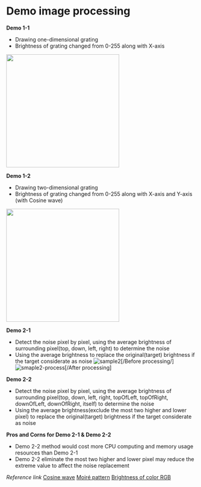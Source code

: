 # Demo image processing

**Demo 1-1**
  * Drawing one-dimensional grating
  * Brightness of grating changed from 0-255 along with X-axis
  <img src="https://cloud.githubusercontent.com/assets/16344700/25095557/c982d74c-23ce-11e7-8721-769725b3440c.png" width="300" height="300">

**Demo 1-2**
  * Drawing two-dimensional grating
  * Brightness of grating changed from 0-255 along with X-axis and Y-axis (with Cosine wave)
  <img src="https://cloud.githubusercontent.com/assets/16344700/25095678/521c8f44-23cf-11e7-9df7-85a88ecf50c5.png" width="300" height="300">

**Demo 2-1**
  * Detect the noise pixel by pixel, using the average brightness of surrounding pixel(top, down, left, right) to determine the noise
  * Using the average brightness to replace the original(target) brightness if the target considerate as noise
  ![sample2](https://cloud.githubusercontent.com/assets/16344700/25113380/886989b2-2429-11e7-838d-b2757e9516ae.png "Before noise processing")[/Before processing/]
  ![smaple2-process](https://cloud.githubusercontent.com/assets/16344700/25113491/73be4e66-242a-11e7-93f7-673309461fae.png "After noise processing")[/After processing]

**Demo 2-2**
  * Detect the noise pixel by pixel, using the average brightness of surrounding pixel(top, down, left, right, topOfLeft, topOfRight, downOfLeft, downOfRight, itself) to determine the noise
  * Using the average brightness(exclude the most two higher and lower pixel) to replace the original(target) brightness if the target considerate as noise

**Pros and Corns for Demo 2-1 & Demo 2-2**
  * Demo 2-2 method would cost more CPU computing and memory usage resources than Demo 2-1
  * Demo 2-2 eliminate the most two higher and lower pixel may reduce the extreme value to affect the noise replacement
  
*Reference link*
[Cosine wave](https://willould.files.wordpress.com/2014/10/cosine-graph.jpg?w=604)
[Moiré pattern](https://en.wikipedia.org/wiki/Moir%C3%A9_pattern)
[Brightness of color RGB](http://stackoverflow.com/questions/596216/formula-to-determine-brightness-of-rgb-color)


